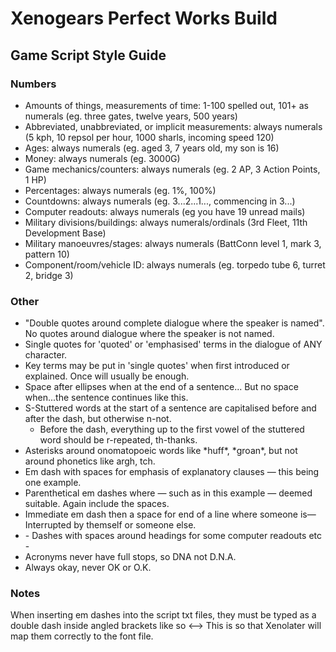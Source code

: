 # Xenogears Perfect Works Build
## Game Script Style Guide

### Numbers
- Amounts of things, measurements of time: 1-100 spelled out, 101+ as numerals (eg. three gates, twelve years, 500 years)
- Abbreviated, unabbreviated, or implicit measurements: always numerals (5 kph, 10 repsol per hour, 1000 sharls, incoming speed 120)
- Ages: always numerals (eg. aged 3, 7 years old, my son is 16)
- Money: always numerals (eg. 3000G)
- Game mechanics/counters: always numerals (eg. 2 AP, 3 Action Points, 1 HP)
- Percentages: always numerals (eg. 1%, 100%)
- Countdowns: always numerals (eg. 3...2...1..., commencing in 3...)
- Computer readouts: always numerals (eg you have 19 unread mails)
- Military divisions/buildings: always numerals/ordinals (3rd Fleet, 11th Development Base)
- Military manoeuvres/stages: always numerals (BattConn level 1, mark 3, pattern 10)
- Component/room/vehicle ID: always numerals (eg. torpedo tube 6, turret 2, bridge 3)

### Other
- "Double quotes around complete dialogue where the speaker is named". No quotes around dialogue where the speaker is not named.
- Single quotes for 'quoted' or 'emphasised' terms in the dialogue of ANY character.
- Key terms may be put in 'single quotes' when first introduced or explained. Once will usually be enough.
- Space after ellipses when at the end of a sentence... But no space when...the sentence continues like this.
- S-Stuttered words at the start of a sentence are capitalised before and after the dash, but otherwise n-not.
    - Before the dash, everything up to the first vowel of the stuttered word should be r-repeated, th-thanks.
- Asterisks around onomatopoeic words like \*huff\*, \*groan\*, but not around phonetics like argh, tch.
- Em dash with spaces for emphasis of explanatory clauses — this being one example.
- Parenthetical em dashes where — such as in this example — deemed suitable. Again include the spaces.
- Immediate em dash then a space for end of a line where someone is— Interrupted by themself or someone else.
- \- Dashes with spaces around headings for some computer readouts etc -
- Acronyms never have full stops, so DNA not D.N.A.
- Always okay, never OK or O.K.

### Notes
When inserting em dashes into the script txt files, they must be typed as a double dash inside angled brackets like so <-->
This is so that Xenolater will map them correctly to the font file.